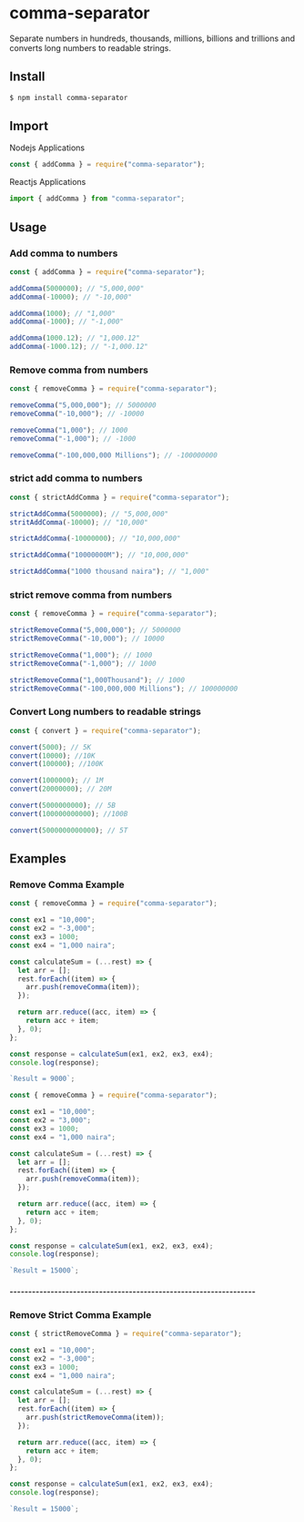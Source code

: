 ﻿# comma-separator

Separate numbers in hundreds, thousands, millions, billions and trillions and converts long numbers to readable strings.

## Install

```sh
$ npm install comma-separator
```

## Import

Nodejs Applications

```js
const { addComma } = require("comma-separator");
```

Reactjs Applications

```js
import { addComma } from "comma-separator";
```

## Usage

### Add comma to numbers

```js
const { addComma } = require("comma-separator");

addComma(5000000); // "5,000,000"
addComma(-10000); // "-10,000"

addComma(1000); // "1,000"
addComma(-1000); // "-1,000"

addComma(1000.12); // "1,000.12"
addComma(-1000.12); // "-1,000.12"
```

### Remove comma from numbers

```js
const { removeComma } = require("comma-separator");

removeComma("5,000,000"); // 5000000
removeComma("-10,000"); // -10000

removeComma("1,000"); // 1000
removeComma("-1,000"); // -1000

removeComma("-100,000,000 Millions"); // -100000000
```

### strict add comma to numbers

```js
const { strictAddComma } = require("comma-separator");

strictAddComma(5000000); // "5,000,000"
stritAddComma(-10000); // "10,000"

strictAddComma(-10000000); // "10,000,000"

strictAddComma("10000000M"); // "10,000,000"

strictAddComma("1000 thousand naira"); // "1,000"
```

### strict remove comma from numbers

```js
const { removeComma } = require("comma-separator");

strictRemoveComma("5,000,000"); // 5000000
strictRemoveComma("-10,000"); // 10000

strictRemoveComma("1,000"); // 1000
strictRemoveComma("-1,000"); // 1000

strictRemoveComma("1,000Thousand"); // 1000
strictRemoveComma("-100,000,000 Millions"); // 100000000
```

### Convert Long numbers to readable strings

```js
const { convert } = require("comma-separator");

convert(5000); // 5K
convert(10000); //10K
convert(100000); //100K

convert(1000000); // 1M
convert(20000000); // 20M

convert(5000000000); // 5B
convert(100000000000); //100B

convert(5000000000000); // 5T
```

## Examples

### Remove Comma Example

```js
const { removeComma } = require("comma-separator");

const ex1 = "10,000";
const ex2 = "-3,000";
const ex3 = 1000;
const ex4 = "1,000 naira";

const calculateSum = (...rest) => {
  let arr = [];
  rest.forEach((item) => {
    arr.push(removeComma(item));
  });

  return arr.reduce((acc, item) => {
    return acc + item;
  }, 0);
};

const response = calculateSum(ex1, ex2, ex3, ex4);
console.log(response);

`Result = 9000`;
```

```js
const { removeComma } = require("comma-separator");

const ex1 = "10,000";
const ex2 = "3,000";
const ex3 = 1000;
const ex4 = "1,000 naira";

const calculateSum = (...rest) => {
  let arr = [];
  rest.forEach((item) => {
    arr.push(removeComma(item));
  });

  return arr.reduce((acc, item) => {
    return acc + item;
  }, 0);
};

const response = calculateSum(ex1, ex2, ex3, ex4);
console.log(response);

`Result = 15000`;
```

#### ------------------------------------------------------------------

### Remove Strict Comma Example

```js
const { strictRemoveComma } = require("comma-separator");

const ex1 = "10,000";
const ex2 = "-3,000";
const ex3 = 1000;
const ex4 = "1,000 naira";

const calculateSum = (...rest) => {
  let arr = [];
  rest.forEach((item) => {
    arr.push(strictRemoveComma(item));
  });

  return arr.reduce((acc, item) => {
    return acc + item;
  }, 0);
};

const response = calculateSum(ex1, ex2, ex3, ex4);
console.log(response);

`Result = 15000`;
```
